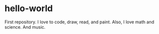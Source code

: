 # hello-world
First repository.
I love to code, draw, read, and paint. Also, I love math and science. And music. 

